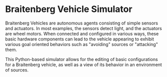 # Braitenberg Vehicle Simulator

Braitenberg Vehicles are autonomous agents consisting of simple sensors and actuators.
In most examples, the sensors detect light, and the actuators are wheel motors.
When connected and configured in various ways, these basic hardware components can lead to the vehicle appearing to exhibit various goal oriented behaviors such as "avoiding" sources or "attacking" them.

This Python-based simulator allows for the editing of basic configurations for a Braitenberg vehicle, as well as a view of its behavior in an environment of sources.
